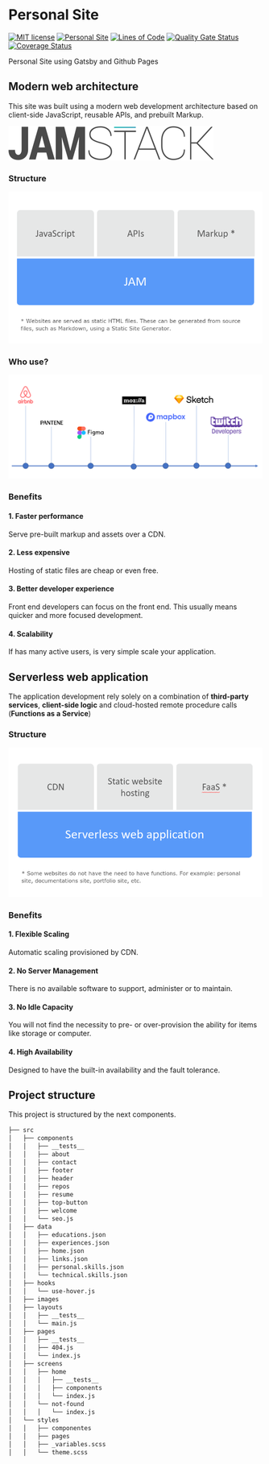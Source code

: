 # Personal Site

[![MIT license](https://img.shields.io/badge/license-MIT-blue.svg)](https://github.com/ldiego73/ldiego73.github.io/blob/develop/LICENSE)
[![Personal Site](https://github.com/ldiego73/ldiego73.github.io/workflows/Personal%20Site%20CI/badge.svg)](https://github.com/ldiego73/ldiego73.github.io/actions)
[![Lines of Code](https://sonarcloud.io/api/project_badges/measure?project=ldiego73_ldiego73.github.io&metric=ncloc)](https://sonarcloud.io/dashboard?id=ldiego73_ldiego73.github.io)
[![Quality Gate Status](https://sonarcloud.io/api/project_badges/measure?project=ldiego73_ldiego73.github.io&metric=alert_status)](https://sonarcloud.io/dashboard?id=ldiego73_ldiego73.github.io)
[![Coverage Status](https://coveralls.io/repos/github/ldiego73/ldiego73.github.io/badge.svg?branch=develop)](https://coveralls.io/github/ldiego73/ldiego73.github.io?branch=develop)

Personal Site using Gatsby and Github Pages

## Modern web architecture

This site was built using a modern web development architecture based on client-side JavaScript, reusable APIs, and prebuilt Markup.

![JAMStack](images/jamstack.svg)

### Structure

![Structure](images/structure.png)

### Who use?

![Who use?](images/who-use.png)

### Benefits

#### 1. Faster performance

Serve pre-built markup and assets over a CDN.

#### 2. Less expensive​

Hosting of static files are cheap or even free.​

#### 3. Better developer experience​

Front end developers can focus on the front end. This usually means quicker and more focused development.

#### 4. Scalability

If has many active users, is very simple scale your application.

## Serverless web application​

The application development rely solely on a combination of **third-party services**, **client-side logic** and cloud-hosted remote procedure calls (**Functions as a Service**)

### Structure

![Structure](images/structure-2.png)

### Benefits

#### 1. Flexible Scaling​

Automatic scaling provisioned by CDN​.

#### 2. No Server Management​

There is no available software to support, administer or to maintain.​

#### 3. No Idle Capacity​

You will not find the necessity to pre- or over-provision the ability for items like storage or computer.

#### 4. High Availability

Designed to have the built-in availability and the fault tolerance.

## Project structure

This project is structured by the next components.

```
├── src
│   ├── components
│   │   ├── __tests__
│   │   ├── about
│   │   ├── contact
│   │   ├── footer
│   │   ├── header
│   │   ├── repos
│   │   ├── resume
│   │   ├── top-button
│   │   ├── welcome
│   │   └── seo.js
│   ├── data
│   │   ├── educations.json
│   │   ├── experiences.json
│   │   ├── home.json
│   │   ├── links.json
│   │   ├── personal.skills.json
│   │   └── technical.skills.json
│   ├── hooks
│   │   └── use-hover.js
│   ├── images
│   ├── layouts
│   │   ├── __tests__
│   │   └── main.js
│   ├── pages
│   │   ├── __tests__
│   │   ├── 404.js
│   │   └── index.js
│   ├── screens
│   │   ├── home
│   │   │   ├── __tests__
│   │   │   ├── components
│   │   │   └── index.js
│   │   └── not-found
│   │   │   └── index.js
│   └── styles
│   │   ├── componentes
│   │   ├── pages
│   │   ├── _variables.scss
│   │   └── theme.scss
```
